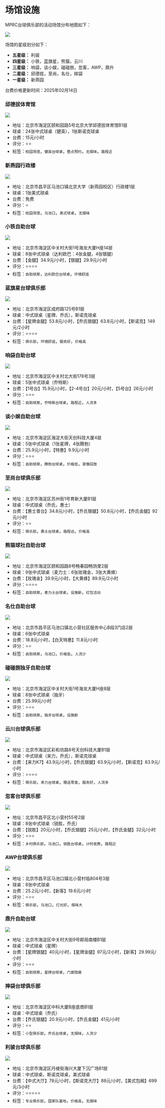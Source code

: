 # 场馆设施

MPRC台球俱乐部的活动场馆分布地图如下：

![](./img/map.png)

场馆的星级划分如下：

- **五星级：** 利骏
- **四星级：** 小铁，蓝旗星，熊猫，云川
- **三星级：** 响袋，谈小娱，碰碰捌，忽客，AWP，鼎升
- **二星级：** 邱德拔，至尚，名仕，摔袋
- **一星级：** 新燕园

台费价格更新时间：2025年02月14日

### 邱德拔体育馆

![](./img/qiudeba.jpg)

- 地址：北京市海淀区颐和园路5号北京大学邱德拔体育馆B1层
- 球桌：24张中式球桌（健英），1张斯诺克球桌
- 台费：15元/小时
- 评分：⭐⭐
- 标签：`校园场馆`，`健英台球桌`，`整点预约`，`无烟味`，`路程近`

### 新燕园行政楼

![](./img/xinyanyuan.jpg)

- 地址：北京市昌平区马池口镇北京大学（新燕园校区）行政楼1层
- 球桌：1张美式球桌
- 台费：免费
- 评分：⭐
- 标签：`校园场馆`，`马池口`，`美式球桌`，`无烟味`

### 小铁自助台球

![](./img/xiaotie.jpg)

- 地址：北京市海淀区中关村大街1号海龙大厦H座14层
- 球桌：8张中式球桌（达利欧巴：4张金腿，4张银腿）
- 台费：【金腿】34.9元/小时，【银腿】29.9元/小时
- 评分：⭐⭐⭐⭐
- 标签：`自助球房`，`达利欧巴台球桌`，`环境舒适`

### 蓝旗星台球俱乐部

![](./img/lanqixing.jpg)

- 地址：北京市海淀区成府路125号B1层
- 球桌：中式球桌（星牌、乔氏），斯诺克球桌
- 台费：【星牌金腿】53.8元/小时，【乔氏银腿】63.8元/小时，【斯诺克】149元/2小时
- 评分：⭐⭐⭐⭐
- 标签：`俱乐部`，`环境舒适`，`服务好`，`价格高`

### 响袋自助台球

![](./img/xiangdai.jpg)

- 地址：北京市海淀区中关村北大街178号3层
- 球桌：5张中式球桌（乔特斯）
- 台费：【1号台】15.9元/小时，【2-4号台】20元/小时，【5号台】26元/小时
- 评分：⭐⭐⭐
- 标签：`自助球房`，`乔特斯台球桌`，`路程近`，`人流多`

### 谈小娱自助台球

![](./img/tanxiaoyu.jpg)

- 地址：北京市海淀区海淀大街天创科技大厦4层
- 球桌：5张中式球桌（1张星牌，4张腾勃）
- 台费：25.9元/小时，【特惠】9.9元/小时
- 评分：⭐⭐⭐
- 标签：`自助球房`，`腾勃台球桌`，`价格低`，`录像回放`

### 至尚台球俱乐部

![](./img/zhishang.jpg)

- 地址：北京市海淀区苏州街1号育新大厦B1层
- 球桌：中式球桌（乔氏，惠士）
- 台费：【惠士普台】34.8元/小时，【乔氏银腿】50.8元/小时，【乔氏金腿】92元/小时
- 评分：⭐⭐
- 标签：`俱乐部`，`惠士台球桌`，`路程远`，`价格高`

### 熊猫球社自助台球

![](./img/xiongmaoqiushe.jpg)

- 地址：北京市海淀区颐和园路8号畅春园畅饷里2层
- 球桌：9张中式球桌（麦力士：6张玫瑰金，3张大黄蜂）
- 台费：【玫瑰金】39.9元/小时，【大黄蜂】89.9元/2小时
- 评分：⭐⭐⭐⭐
- 标签：`自助球房`，`麦力士台球桌`，`设施新`，`红包活动`

### 名仕自助台球

![](./img/mingshi.jpg)

- 地址：北京市昌平区马池口镇北小营社区服务中心B段3门店2层
- 球桌：6张中式球桌
- 台费：18.8元/小时，【白天特惠】11.8元/小时
- 评分：⭐⭐
- 标签：`自助球房`，`马池口`，`价格低`，`人流少`

### 碰碰捌独牙自助台球

![](./img/pengpengba.jpg)

- 地址：北京市海淀区中关村大街1号海龙大厦H座8层
- 球桌：8张中式球桌（独牙）
- 台费：25.99元/小时
- 评分：⭐⭐⭐
- 标签：`自助球房`，`独牙台球桌`，`设施新`

### 云川台球俱乐部

![](./img/yunchuan.jpg)

- 地址：北京市海淀区彩和坊路8号天创科技大厦B1层
- 球桌：中式球桌（来力，乔氏），斯诺克球桌
- 台费：【来力K7】43.9元/小时，【乔氏银腿】63.9元/小时，【斯诺克】83.9元/小时
- 评分：⭐⭐⭐⭐
- 标签：`俱乐部`，`来力台球桌`，`赠送零食`，`服务好`，`人流多`

### 忽客台球俱乐部

![](./img/huke.jpg)

- 地址：北京市昌平区北小营村55号2层
- 球桌：8张中式球桌（锐胜，乔氏）
- 台费：【锐胜】20元/小时，【乔氏银腿】25元/小时，【乔氏金腿】32元/小时
- 评分：⭐⭐⭐
- 标签：`乡村俱乐部`，`马池口`，`锐胜台球桌`，`计时收费`，`路程近`

### AWP台球俱乐部

![](./img/awp.jpg)

- 地址：北京市昌平区马池口镇北小营村临804号3层
- 球桌：8张中式球桌
- 台费：25.2元/小时，【新客】19.6元/小时
- 评分：⭐⭐⭐
- 标签：`俱乐部`，`马池口`，`灯光好`，`烟味大`

### 鼎升自助台球

![](./img/dingsheng.jpg)

- 地址：北京市海淀区中关村大街9号邮局南楼B1层
- 球桌：中式球桌（星牌）
- 台费：【星牌银腿】40元/小时，【星牌金腿】97元/2小时，【新客】29.99元/小时
- 评分：⭐⭐⭐
- 标签：`自助球房`，`星牌台球桌`，`门面隐蔽`

### 摔袋台球俱乐部

![](./img/shuaidai.jpg)

- 地址：北京市海淀区中科大厦B座底商B1层
- 球桌：中式球桌（乔氏）
- 台费：【乔氏银腿】20.9元/小时，【乔氏金腿】41元/小时
- 评分：⭐⭐
- 标签：`小型俱乐部`，`乔氏台球桌`，`无烟味`，`人流少`

### 利骏台球俱乐部

![](./img/lijun.jpg)

- 地址：北京市海淀区丹棱街海兴大厦下沉广场B1层
- 球桌：中式球桌，斯诺克球桌，美式球桌
- 台费：【中式大厅】78元/小时，【斯诺克大厅】88元/小时，【美式包厢】699元/3小时
- 评分：⭐⭐⭐⭐⭐
- 标签：`专业俱乐部`，`国家队基地`，`价格高`，`无烟味`